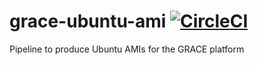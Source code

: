 # grace-ubuntu-ami [![CircleCI](https://circleci.com/gh/GSA/grace-ubuntu-ami.svg?style=svg)](https://circleci.com/gh/GSA/grace-ubuntu-ami)
Pipeline to produce Ubuntu AMIs for the GRACE platform
